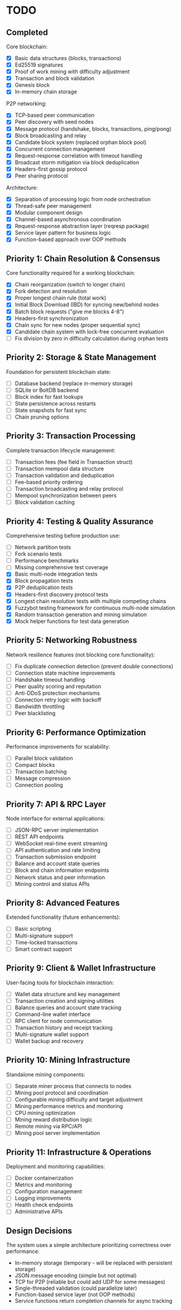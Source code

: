 # TODO

## Completed

Core blockchain:
- [x] Basic data structures (blocks, transactions)
- [x] Ed25519 signatures
- [x] Proof of work mining with difficulty adjustment
- [x] Transaction and block validation
- [x] Genesis block
- [x] In-memory chain storage

P2P networking:
- [x] TCP-based peer communication
- [x] Peer discovery with seed nodes
- [x] Message protocol (handshake, blocks, transactions, ping/pong)
- [x] Block broadcasting and relay
- [x] Candidate block system (replaced orphan block pool)
- [x] Concurrent connection management
- [x] Request-response correlation with timeout handling
- [x] Broadcast storm mitigation via block deduplication
- [x] Headers-first gossip protocol
- [x] Peer sharing protocol

Architecture:
- [x] Separation of processing logic from node orchestration
- [x] Thread-safe peer management
- [x] Modular component design
- [x] Channel-based asynchronous coordination
- [x] Request-response abstraction layer (reqresp package)
- [x] Service layer pattern for business logic
- [x] Function-based approach over OOP methods

## Priority 1: Chain Resolution & Consensus

Core functionality required for a working blockchain:

- [x] Chain reorganization (switch to longer chain)
- [x] Fork detection and resolution
- [x] Proper longest chain rule (total work)
- [x] Initial Block Download (IBD) for syncing new/behind nodes
- [x] Batch block requests ("give me blocks 4-8")
- [x] Headers-first synchronization
- [x] Chain sync for new nodes (proper sequential sync)
- [x] Candidate chain system with lock-free concurrent evaluation
- [ ] Fix division by zero in difficulty calculation during orphan tests

## Priority 2: Storage & State Management

Foundation for persistent blockchain state:

- [ ] Database backend (replace in-memory storage)
- [ ] SQLite or BoltDB backend
- [ ] Block index for fast lookups
- [ ] State persistence across restarts
- [ ] State snapshots for fast sync
- [ ] Chain pruning options

## Priority 3: Transaction Processing

Complete transaction lifecycle management:

- [ ] Transaction fees (fee field in Transaction struct)
- [ ] Transaction mempool data structure
- [ ] Transaction validation and deduplication
- [ ] Fee-based priority ordering
- [ ] Transaction broadcasting and relay protocol
- [ ] Mempool synchronization between peers
- [ ] Block validation caching

## Priority 4: Testing & Quality Assurance

Comprehensive testing before production use:

- [ ] Network partition tests
- [ ] Fork scenario tests
- [ ] Performance benchmarks
- [ ] Missing comprehensive test coverage
- [x] Basic multi-node integration tests
- [x] Block propagation tests
- [x] P2P deduplication tests
- [x] Headers-first discovery protocol tests
- [x] Longest chain resolution tests with multiple competing chains
- [x] Fuzzybot testing framework for continuous multi-node simulation
- [x] Random transaction generation and mining simulation
- [x] Mock helper functions for test data generation

## Priority 5: Networking Robustness

Network resilience features (not blocking core functionality):

- [ ] Fix duplicate connection detection (prevent double connections)
- [ ] Connection state machine improvements
- [ ] Handshake timeout handling
- [ ] Peer quality scoring and reputation
- [ ] Anti-DDoS protection mechanisms
- [ ] Connection retry logic with backoff
- [ ] Bandwidth throttling
- [ ] Peer blacklisting

## Priority 6: Performance Optimization

Performance improvements for scalability:

- [ ] Parallel block validation
- [ ] Compact blocks
- [ ] Transaction batching
- [ ] Message compression
- [ ] Connection pooling

## Priority 7: API & RPC Layer

Node interface for external applications:

- [ ] JSON-RPC server implementation
- [ ] REST API endpoints
- [ ] WebSocket real-time event streaming
- [ ] API authentication and rate limiting
- [ ] Transaction submission endpoint
- [ ] Balance and account state queries
- [ ] Block and chain information endpoints
- [ ] Network status and peer information
- [ ] Mining control and status APIs

## Priority 8: Advanced Features

Extended functionality (future enhancements):

- [ ] Basic scripting
- [ ] Multi-signature support
- [ ] Time-locked transactions
- [ ] Smart contract support

## Priority 9: Client & Wallet Infrastructure

User-facing tools for blockchain interaction:

- [ ] Wallet data structure and key management
- [ ] Transaction creation and signing utilities
- [ ] Balance queries and account state tracking
- [ ] Command-line wallet interface
- [ ] RPC client for node communication
- [ ] Transaction history and receipt tracking
- [ ] Multi-signature wallet support
- [ ] Wallet backup and recovery

## Priority 10: Mining Infrastructure

Standalone mining components:

- [ ] Separate miner process that connects to nodes
- [ ] Mining pool protocol and coordination
- [ ] Configurable mining difficulty and target adjustment
- [ ] Mining performance metrics and monitoring
- [ ] CPU mining optimization
- [ ] Mining reward distribution logic
- [ ] Remote mining via RPC/API
- [ ] Mining pool server implementation

## Priority 11: Infrastructure & Operations

Deployment and monitoring capabilities:

- [ ] Docker containerization
- [ ] Metrics and monitoring
- [ ] Configuration management
- [ ] Logging improvements
- [ ] Health check endpoints
- [ ] Administrative APIs

## Design Decisions

The system uses a simple architecture prioritizing correctness over performance:
- In-memory storage (temporary - will be replaced with persistent storage)
- JSON message encoding (simple but not optimal)
- TCP for P2P (reliable but could add UDP for some messages)
- Single-threaded validation (could parallelize later)
- Function-based service layer (not OOP methods)
- Service functions return completion channels for async tracking
